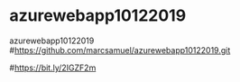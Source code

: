 # azurewebapp10122019
azurewebapp10122019
#https://github.com/marcsamuel/azurewebapp10122019.git

#https://bit.ly/2IGZF2m
